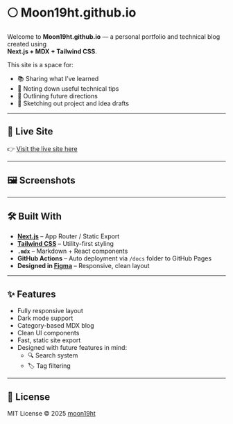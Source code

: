 # 🌕 Moon19ht.github.io

Welcome to **Moon19ht.github.io** — a personal portfolio and technical blog created using  
**Next.js + MDX + Tailwind CSS**.

This site is a space for:

- 📚 Sharing what I’ve learned
- 🧰 Noting down useful technical tips
- 🌱 Outlining future directions
- 🧠 Sketching out project and idea drafts

---

## 🔗 Live Site

👉 [Visit the live site here](https://moon19ht.github.io)

---

## 🖼️ Screenshots

<!-- Replace these comments with actual image links after deployment -->
<!-- ![Home Screenshot](./public/images/screenshot-home.png) -->
<!-- ![Blog Screenshot](./public/images/screenshot-blog.png) -->
<!-- ![Post Screenshot](./public/images/screenshot-post.png) -->

---

## 🛠 Built With

- **[Next.js](https://nextjs.org/)** – App Router / Static Export
- **[Tailwind CSS](https://tailwindcss.com/)** – Utility-first styling
- **`.mdx`** – Markdown + React components
- **GitHub Actions** – Auto deployment via `/docs` folder to GitHub Pages
- **Designed in [Figma](https://figma.com/)** – Responsive, clean layout

---

## ✨ Features

- Fully responsive layout
- Dark mode support
- Category-based MDX blog
- Clean UI components
- Fast, static site export
- Designed with future features in mind:
  - 🔍 Search system
  - 🏷️ Tag filtering

---

## 🪪 License

MIT License © 2025 [moon19ht](https://github.com/moon19ht)
